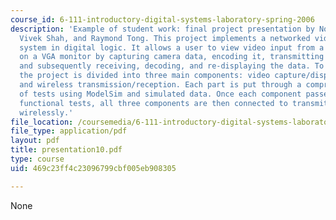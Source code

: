 ```yaml
---
course_id: 6-111-introductory-digital-systems-laboratory-spring-2006
description: 'Example of student work: final project presentation by Noel Campbell,
  Vivek Shah, and Raymond Tong. This project implements a networked video surveillance
  system in digital logic. It allows a user to view video input from a remote camera
  on a VGA monitor by capturing camera data, encoding it, transmitting it wirelessly,
  and subsequently receiving, decoding, and re-displaying the data. To test the system,
  the project is divided into three main components: video capture/display, data encoding/decoding,
  and wireless transmission/reception. Each part is put through a comprehensive series
  of tests using ModelSim and simulated data. Once each component passes design and
  functional tests, all three components are then connected to transmit video data
  wirelessly.'
file_location: /coursemedia/6-111-introductory-digital-systems-laboratory-spring-2006/469c23ff4c23096799cbf005eb908305_presentation10.pdf
file_type: application/pdf
layout: pdf
title: presentation10.pdf
type: course
uid: 469c23ff4c23096799cbf005eb908305

---
```

None